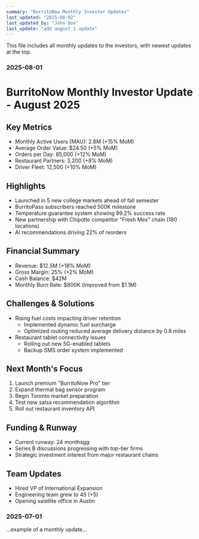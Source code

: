 ```yaml
---
summary: "BurritoNow Monthly Investor Updates"
last_updated: "2025-08-02"
last_updated_by: "John Doe"
last_update: "add august 1 update"
---
```


This file includes all monthly updates to the investors, with newest updates at the top.

### 2025-08-01

# BurritoNow Monthly Investor Update - August 2025

## Key Metrics
- Monthly Active Users (MAU): 2.8M (+15% MoM)
- Average Order Value: $24.50 (+5% MoM)
- Orders per Day: 85,000 (+12% MoM)
- Restaurant Partners: 3,200 (+8% MoM)
- Driver Fleet: 12,500 (+10% MoM)

## Highlights
- Launched in 5 new college markets ahead of fall semester
- BurritoPass subscribers reached 500K milestone
- Temperature guarantee system showing 99.2% success rate
- New partnership with Chipotle competitor "Fresh Mex" chain (180 locations)
- AI recommendations driving 22% of reorders

## Financial Summary
- Revenue: $12.5M (+18% MoM)
- Gross Margin: 25% (+2% MoM)
- Cash Balance: $42M
- Monthly Burn Rate: $800K (improved from $1.1M)

## Challenges & Solutions
- Rising fuel costs impacting driver retention
  - Implemented dynamic fuel surcharge
  - Optimized routing reduced average delivery distance by 0.8 miles
- Restaurant tablet connectivity issues
  - Rolling out new 5G-enabled tablets
  - Backup SMS order system implemented

## Next Month's Focus
1. Launch premium "BurritoNow Pro" tier
2. Expand thermal bag sensor program
3. Begin Toronto market preparation
4. Test new salsa recommendation algorithm
5. Roll out restaurant inventory API

## Funding & Runway
- Current runway: 24 monthsgg
- Series B discussions progressing with top-tier firms
- Strategic investment interest from major restaurant chains

## Team Updates
- Hired VP of International Expansion
- Engineering team grew to 45 (+5)
- Opening satellite office in Austin

### 2025-07-01


...example of a monthly update...

